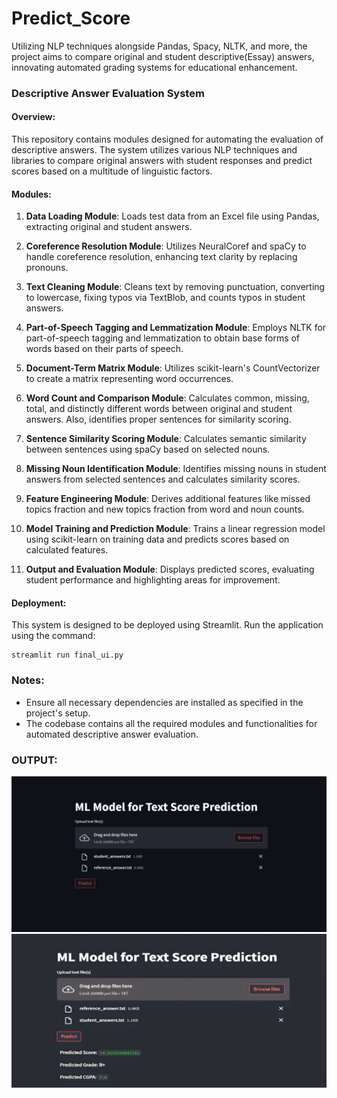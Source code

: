 # Predict_Score
Utilizing NLP techniques alongside Pandas, Spacy, NLTK, and more, the project aims to compare original and student descriptive(Essay) answers, innovating automated grading systems for educational enhancement.
### Descriptive Answer Evaluation System

#### Overview:
This repository contains modules designed for automating the evaluation of descriptive answers. The system utilizes various NLP techniques and libraries to compare original answers with student responses and predict scores based on a multitude of linguistic factors.

#### Modules:

1. **Data Loading Module**: Loads test data from an Excel file using Pandas, extracting original and student answers.

2. **Coreference Resolution Module**: Utilizes NeuralCoref and spaCy to handle coreference resolution, enhancing text clarity by replacing pronouns.

3. **Text Cleaning Module**: Cleans text by removing punctuation, converting to lowercase, fixing typos via TextBlob, and counts typos in student answers.

4. **Part-of-Speech Tagging and Lemmatization Module**: Employs NLTK for part-of-speech tagging and lemmatization to obtain base forms of words based on their parts of speech.

5. **Document-Term Matrix Module**: Utilizes scikit-learn's CountVectorizer to create a matrix representing word occurrences.

6. **Word Count and Comparison Module**: Calculates common, missing, total, and distinctly different words between original and student answers. Also, identifies proper sentences for similarity scoring.

7. **Sentence Similarity Scoring Module**: Calculates semantic similarity between sentences using spaCy based on selected nouns.

8. **Missing Noun Identification Module**: Identifies missing nouns in student answers from selected sentences and calculates similarity scores.

9. **Feature Engineering Module**: Derives additional features like missed topics fraction and new topics fraction from word and noun counts.

10. **Model Training and Prediction Module**: Trains a linear regression model using scikit-learn on training data and predicts scores based on calculated features.

11. **Output and Evaluation Module**: Displays predicted scores, evaluating student performance and highlighting areas for improvement.

#### Deployment:

This system is designed to be deployed using Streamlit. Run the application using the command:
```
streamlit run final_ui.py
```

### Notes:
- Ensure all necessary dependencies are installed as specified in the project's setup.
- The codebase contains all the required modules and functionalities for automated descriptive answer evaluation.

### OUTPUT:

![Uploding paper](https://github.com/Naveena-19/Predict_Score/blob/main/Uploding_scripts.png)
![Results](https://github.com/Naveena-19/Predict_Score/blob/main/Results.png)
